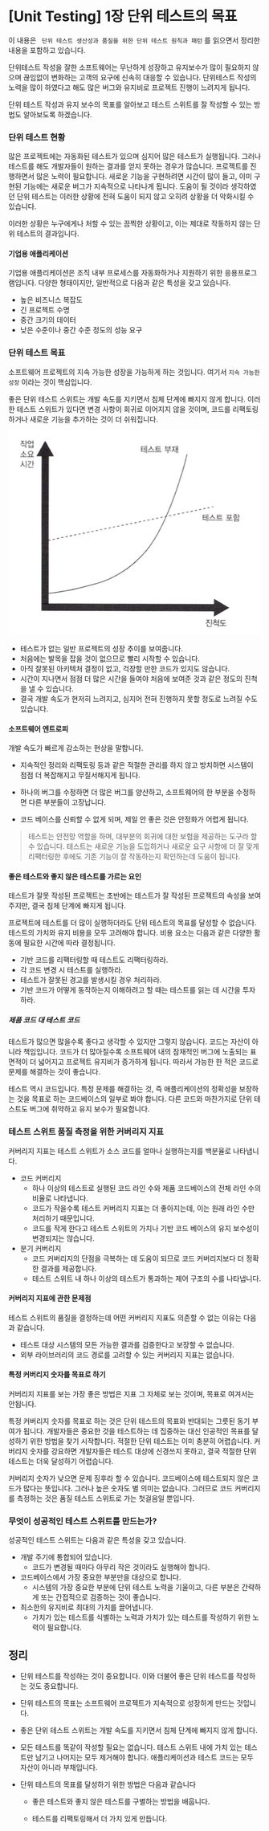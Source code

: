 # [Unit Testing] 1장 단위 테스트의 목표

이 내용은 ` 단위 테스트 생산성과 품질을 위한 단위 테스트 원칙과 패턴` 를 읽으면서 정리한 내용을 포함하고 있습니다.



단위테스트 작성을 잘한 소프트웨어는 무난하게 성장하고 유지보수가 많이 필요하지 않으며 끊임없이 변화하는 고객의 요구에 신속히 대응할 수 있습니다. 단위테스트 작성의 노력을 많이 하였다고 해도 많은 버그와 유지비로 프로젝트 진행이 느려지게 됩니다. 

단위 테스트 작성과 유지 보수의 목표를 알아보고 테스트 스위트를 잘 작성할 수 있는 방법도 알아보도록 하겠습니다.



### 단위 테스트 현황

많은 프로젝트에는 자동화된 테스트가 있으며 심지어 많은 테스트가 실행됩니다. 그러나 테스트를 해도 개발자들이 원하는 결과를 얻지 못하는 경우가 많습니다. 프로젝트를 진행하면서 많은 노력이 필요합니다. 새로운 기능을 구현하려면 시간이 많이 들고, 이미 구현된 기능에는 새로운 버그가 지속적으로 나타나게 됩니다. 도움이 될 것이라 생각하였던 단위 테스트는 이러한 상황에 전혀 도움이 되지 않고 오히려 상황을 더 악화시킬 수 있습니다.

이러한 상황은 누구에게나 처할 수 있는 끔찍한 상황이고, 이는 제대로 작동하지 않는 단위 테스트의 결과입니다.



#### 기업용 애플리케이션

기업용 애플리케이션은 조직 내부 프로세스를 자동화하거나 지원하기 위한 응용프로그램입니다. 다양한 형태이지만, 일반적으로 다음과 같은 특성을 갖고 있습니다.

- 높은 비즈니스 복잡도
- 긴 프로젝트 수명
- 중간 크기의 데이터
- 낮은 수준이나 중간 수준 정도의 성능 요구



### 단위 테스트 목표

소프트웨어 프로젝트의 지속 가능한 성장을 가능하게 하는 것입니다. 여기서 `지속 가능한 성장` 이라는 것이 핵심입니다. 

좋은 단위 테스트 스위트는 개발 속도를 지키면서 침체 단계에 빠지지 않게 합니다. 이러한 테스트 스위트가 있다면 변경 사항이 회귀로 이어지지 않을 것이며, 코드를 리팩토링하거나 새로운 기능을 추가하는 것이 더 쉬워집니다.





![unit-testing-1](./images/unit-testing-1.png)

- 테스트가 없는 일반 프로젝트의 성장 추이를 보여줍니다.
- 처음에는 발목을 잡을 것이 없으므로 빨리 시작할 수 있습니다.
- 아직 잘못된 아키텍처 결정이 없고, 걱장할 만한 코드가 있지도 않습니다.
- 시간이 지나면서 점점 더 많은 시간을 들여야 처음에 보여준 것과 같은 정도의 진척을 낼 수 있습니다.
- 결국 개발 속도가 현저히 느려지고, 심지어 전혀 진행하지 못할 정도로 느려질 수도 있습니다.



#### 소프트웨어 엔트로피

개발 속도가 빠르게 감소하는 현상을 말합니다.

- 지속적인 정리와 리팩토링 등과 같은 적절한 관리를 하지 않고 방치하면 시스템이 점점 더 복잡해지고 무질서해지게 됩니다. 

- 하나의 버그를 수정하면 더 많은 버그를 양산하고, 소프트웨어의 한 부분을 수정하면 다른 부분들이 고장납니다.

- 코드 베이스를 신뢰할 수 없게 되며, 제일 안 좋은 것은 안정화가 어렵게 됩니다.



> 테스트는 안전망 역할을 하며, 대부분의 회귀에 대한 보험을 제공하는 도구라 할 수 있습니다. 테스트는 새로운 기능을 도입하거나 새로운 요구 사항에 더 잘 맞게 리팩터링한 후에도 기존 기능이 잘 작동하는지 확인하는데 도움이 됩니다.



#### 좋은 테스트와 좋지 않은 테스트를 가르는 요인

테스트가 잘못 작성된 프로젝트는 초반에는 테스트가 잘 작성된 프로젝트의 속성을 보여주지만, 결국 침체 단계에 빠지게 됩니다.

프로젝트에 테스트를 더 많이 실행하더라도 단위 테스트의 목표를 달성할 수 없습니다. 테스트의 가치와 유지 비용을 모두 고려해야 합니다. 비용 요소는 다음과 같은 다양한 활동에 필요한 시간에 따라 결정됩니다.

- 기반 코드를 리팩터링할 때 테스트도 리팩터링하라.
- 각 코드 변경 시 테스트를 실행하라.
- 테스트가 잘못된 경고를 발생시킬 경우 처리하라.
- 기반 코드가 어떻게 동작하는지 이해하려고 할 때는 테스트를 읽는 데 시간을 투자하라.



##### 제품 코드 대 테스트 코드

테스트가 많으면 많을수록 좋다고 생각할 수 있지만 그렇지 않습니다. 코드는 자산이 아니라 책임입니다. 코드가 더 많아질수록 소프트웨어 내의 잠재적인 버그에 노출되는 표면적이 더 넓어지고 프로젝트 유지비가 증가하게 됩니다. 따라서 가능한 한 적은 코드로 문제를 해결하는 것이 좋습니다. 

테스트 역시 코드입니다. 특정 문제를 해결하는 것, 즉 애플리케이션의 정확성을 보장하는 것을 목표로 하는 코드베이스의 일부로 봐야 합니다. 다른 코드와 마찬가지로 단위 테스트도 버그에 취약하고 유지 보수가 필요합니다.



### 테스트 스위트 품질 측정을 위한 커버리지 지표

커버리지 지표는 테스트 스위트가 소스 코드를 얼마나 실행하는지를 백분율로 나타냅니다.

- 코드 커버리지
  - 하나 이상의 테스트로 실행된 코드 라인 수와 제품 코드베이스의 전체 라인 수의 비율로 나타냅니다.
  - 코드가 작을수록 테스트 커버리지 지표는 더 좋아지는데, 이는 원래 라인 수만 처리하기 때문입니다.
  - 코드를 작게 한다고 테스트 스위트의 가치나 기반 코드 베이스의 유지 보수성이 변경되지는 않습니다.
- 분기 커버리지
  - 코드 커버리지의 단점을 극복하는 데 도움이 되므로 코드 커버리지보다 더 정확한 결과를 제공합니다.
  - 테스트 스위트 내 하나 이상의 테스트가 통과하는 제어 구조의 수를 나타냅니다.



#### 커버리지 지표에 관한 문제점

테스트 스위트의 품질을 결정하는데 어떤 커버리지 지표도 의존할 수 없는 이유는 다음과 같습니다.

- 테스트 대상 시스템의 모든 가능한 결과를 검증한다고 보장할 수 없습니다.
- 외부 라이브러리의 코드 경로를 고려할 수 있는 커버리지 지표는 없습니다.



#### 특정 커버리지 숫자를 목표로 하기

커버리지 지표를 보는 가장 좋은 방법은 지표 그 자체로 보는 것이며, 목표로 여겨서는 안됩니다.

특정 커버리지 숫자를 목표로 하는 것은 단위 테스트의 목표와 반대되는 그릇된 동기 부여가 됩니다. 개발자들은 중요한 것을 테스트하는 데 집중하는 대신 인공적인 목표를 달성하기 위한 방법을 찾기 시작합니다. 적절한 단위 테스트는 이미 충분히 어렵습니다. 커버리지 숫자를 강요하면 개발자들은 테스트 대상에 신경쓰지 못하고, 결국 적절한 단위 테스트는 더욱 달성하기 어렵습니다.

커버리지 숫자가 낮으면 문제 징후라 할 수 있습니다. 코드베이스에 테스트되지 않은 코드가 많다는 뜻입니다. 그러나 높은 숫자도 별 의미는 없습니다. 그러므로 코드 커버리지를 측정하는 것은 품질 테스트 스위트로 가는 첫걸음일 뿐입니다.



### 무엇이 성공적인 테스트 스위트를 만드는가?

성공적인 테스트 스위트는 다음과 같은 특성을 갖고 있습니다.

- 개발 주기에 통합되어 있습니다.
  - 코드가 변경될 때마다 아무리 작은 것이라도 실행해야 합니다.
- 코드베이스에서 가장 중요한 부분만을 대상으로 합니다.
  - 시스템의 가장 중요한 부분에 단위 테스트 노력을 기울이고, 다른 부분은 간략하게 또는 간접적으로 검증하는 것이 좋습니다.
- 최소한의 유지비로 최대의 가치를 끌어냅니다.
  - 가치가 있는 테스트를 식별하는 노력과 가치가 있는 테스트를 작성하기 위한 노력이 필요합니다.



## 정리

- 단위 테스트를 작성하는 것이 중요합니다. 이와 더불어 좋은 단위 테스트를 작성하는 것도 중요합니다.

- 단위 테스트의 목표는 소프트웨어 프로젝트가 지속적으로 성장하게 만드는 것입니다.

- 좋은 단위 테스트 스위트는 개발 속도를 지키면서 침체 단계에 빠지지 않게 합니다.

- 모든 테스트를 똑같이 작성할 필요는 없습니다. 테스트 스위트 내에 가치 있는 테스트만 남기고 나머지는 모두 제거해야 합니다. 애플리케이션과 테스트 코드는 모두 자산이 아니라 부채입니다.

- 단위 테스트의 목표를 달성하기 위한 방법은 다음과 같습니다

  - 좋은 테스트와 좋지 않은 테스트를 구별하는 방법을 배웁니다.

  - 테스트를 리팩토링해서 더 가치 있게 만듭니다.